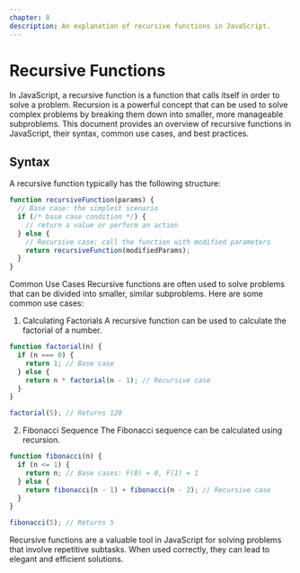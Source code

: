 ```yaml
---
chapter: 8
description: An explanation of recursive functions in JavaScript.
---
```


# Recursive Functions

In JavaScript, a recursive function is a function that calls itself in order to solve a problem. Recursion is a powerful concept that can be used to solve complex problems by breaking them down into smaller, more manageable subproblems. This document provides an overview of recursive functions in JavaScript, their syntax, common use cases, and best practices.

## Syntax

A recursive function typically has the following structure:

```javascript
function recursiveFunction(params) {
  // Base case: the simplest scenario
  if (/* base case condition */) {
    // return a value or perform an action
  } else {
    // Recursive case: call the function with modified parameters
    return recursiveFunction(modifiedParams);
  }
}
```
Common Use Cases
Recursive functions are often used to solve problems that can be divided into smaller, similar subproblems. Here are some common use cases:

1. Calculating Factorials
A recursive function can be used to calculate the factorial of a number.
```javascript
function factorial(n) {
  if (n === 0) {
    return 1; // Base case
  } else {
    return n * factorial(n - 1); // Recursive case
  }
}

factorial(5); // Returns 120
```
2. Fibonacci Sequence
The Fibonacci sequence can be calculated using recursion.
```javascript
function fibonacci(n) {
  if (n <= 1) {
    return n; // Base cases: F(0) = 0, F(1) = 1
  } else {
    return fibonacci(n - 1) + fibonacci(n - 2); // Recursive case
  }
}

fibonacci(5); // Returns 5
```

Recursive functions are a valuable tool in JavaScript for solving problems that involve repetitive subtasks. When used correctly, they can lead to elegant and efficient solutions.